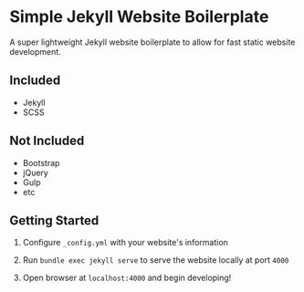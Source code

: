 # Simple Jekyll Website Boilerplate

A super lightweight Jekyll website boilerplate to allow for fast static website development.

## Included

* Jekyll
* SCSS

## Not Included

* Bootstrap
* jQuery
* Gulp
* etc

## Getting Started

1. Configure `_config.yml` with your website's information

2. Run `bundle exec jekyll serve` to serve the website locally at port `4000`

3. Open browser at `localhost:4000` and begin developing!
